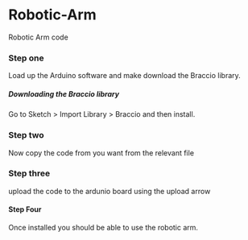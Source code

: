 # Robotic-Arm
Robotic Arm code 

### Step one

Load up the Arduino software and make download the Braccio library.

##### Downloading the Braccio library

Go to Sketch > Import Library > Braccio and then install.

### Step two

Now copy the code from you want from the relevant file 

### Step three

upload the code to the ardunio board using the upload arrow 

#### Step Four 

Once installed you should be able to use the robotic arm.
